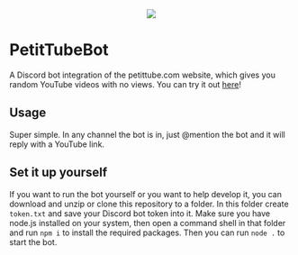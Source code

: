 <div align="center"><img src="https://raw.githubusercontent.com/InTheMainframe/PetitTubeBot/main/PetitTubeLogo.png" /></div>

# PetitTubeBot
A Discord bot integration of the petittube.com website, which gives you random YouTube videos with no views. You can try it out [here](https://discord.gg/72rUN6vqKs)!
## Usage
Super simple. In any channel the bot is in, just @mention the bot and it will reply with a YouTube link.
## Set it up yourself
If you want to run the bot yourself or you want to help develop it, you can download and unzip or clone this repository to a folder. In this folder create `token.txt` and save your Discord bot token into it. Make sure you have node.js installed on your system, then open a command shell in that folder and run `npm i` to install the required packages. Then you can run `node .` to start the bot.

